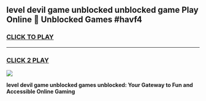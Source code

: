 
## level devil game unblocked unblocked game Play Online 👋 Unblocked Games #havf4
<h3>
<a href="https://premium.freeplayer.one?title=level_devil_game_unblocked&ref=21F">CLICK TO PLAY</a></h3>
<hr>

<h3>
<a href="https://premium.freeplayer.one?title=level_devil_game_unblocked&ref=21F">CLICK 2 PLAY</a>
  
</h3>

<a href="https://premium.freeplayer.one?title=level_devil_game_unblocked&ref=21F/"><img src="https://clearcache.store/games.png"></a>


**level devil game unblocked games unblocked: Your Gateway to Fun and Accessible Online Gaming**
